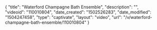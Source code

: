 {
    "title": "Waterford Champagne Bath Ensemble",
    "description": "",
    "videoid": "110010804",
    "date_created": "1502526283",
    "date_modified": "1504247458",
    "type": "captivate",
    "layout": "video",
    "url": "\/v\/waterford-champagne-bath-ensemble\/110010804"
}
